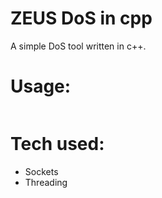 # ZEUS DoS in cpp

A simple DoS tool written in c++.

# Usage:
```./zeus [TARGET_IP] [PORT] 
```

# Tech used:
- Sockets
- Threading

